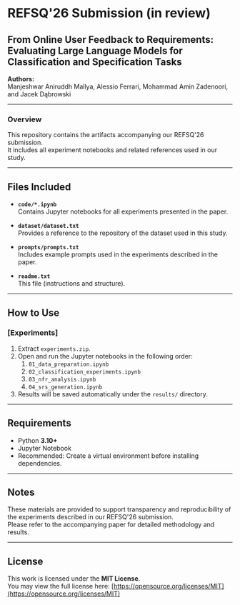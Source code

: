 # REFSQ'26 Submission (in review) 
## From Online User Feedback to Requirements: Evaluating Large Language Models for Classification and Specification Tasks

**Authors:**  
Manjeshwar Aniruddh Mallya, Alessio Ferrari, Mohammad Amin Zadenoori, and Jacek Dąbrowski  

---

### Overview

This repository contains the artifacts accompanying our REFSQ'26 submission.  
It includes all experiment notebooks and related references used in our study.

---

## Files Included

- **`code/*.ipynb`**  
  Contains Jupyter notebooks for all experiments presented in the paper.

- **`dataset/dataset.txt`**  
  Provides a reference to the repository of the dataset used in this study.

- **`prompts/prompts.txt`**  
  Includes example prompts used in the experiments described in the paper.

- **`readme.txt`**  
  This file (instructions and structure).

---

## How to Use

### [Experiments]

1. Extract `experiments.zip`.
2. Open and run the Jupyter notebooks in the following order:
   1. `01_data_preparation.ipynb`  
   2. `02_classification_experiments.ipynb`  
   3. `03_nfr_analysis.ipynb`  
   4. `04_srs_generation.ipynb`
3. Results will be saved automatically under the `results/` directory.

---

## Requirements

- Python **3.10+**
- Jupyter Notebook
- Recommended: Create a virtual environment before installing dependencies.

---

## Notes

These materials are provided to support transparency and reproducibility of the experiments described in our REFSQ'26 submission.  
Please refer to the accompanying paper for detailed methodology and results.

---

## License

This work is licensed under the **MIT License**.  
You may view the full license here: [https://opensource.org/licenses/MIT](https://opensource.org/licenses/MIT)

